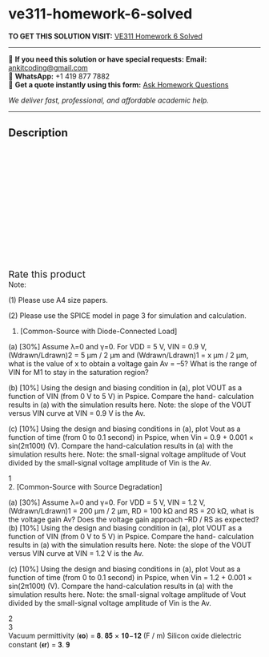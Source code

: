 # ve311-homework-6-solved
**TO GET THIS SOLUTION VISIT:** [VE311 Homework 6 Solved](https://www.ankitcodinghub.com/product/ve311-homework-6-solved/)


---

📩 **If you need this solution or have special requests:** **Email:** ankitcoding@gmail.com  
📱 **WhatsApp:** +1 419 877 7882  
📄 **Get a quote instantly using this form:** [Ask Homework Questions](https://www.ankitcodinghub.com/services/ask-homework-questions/)

*We deliver fast, professional, and affordable academic help.*

---

<h2>Description</h2>



<div class="kk-star-ratings kksr-auto kksr-align-center kksr-valign-top" data-payload="{&quot;align&quot;:&quot;center&quot;,&quot;id&quot;:&quot;99157&quot;,&quot;slug&quot;:&quot;default&quot;,&quot;valign&quot;:&quot;top&quot;,&quot;ignore&quot;:&quot;&quot;,&quot;reference&quot;:&quot;auto&quot;,&quot;class&quot;:&quot;&quot;,&quot;count&quot;:&quot;0&quot;,&quot;legendonly&quot;:&quot;&quot;,&quot;readonly&quot;:&quot;&quot;,&quot;score&quot;:&quot;0&quot;,&quot;starsonly&quot;:&quot;&quot;,&quot;best&quot;:&quot;5&quot;,&quot;gap&quot;:&quot;4&quot;,&quot;greet&quot;:&quot;Rate this product&quot;,&quot;legend&quot;:&quot;0\/5 - (0 votes)&quot;,&quot;size&quot;:&quot;24&quot;,&quot;title&quot;:&quot;VE311 Homework 6 Solved&quot;,&quot;width&quot;:&quot;0&quot;,&quot;_legend&quot;:&quot;{score}\/{best} - ({count} {votes})&quot;,&quot;font_factor&quot;:&quot;1.25&quot;}">

<div class="kksr-stars">

<div class="kksr-stars-inactive">
            <div class="kksr-star" data-star="1" style="padding-right: 4px">


<div class="kksr-icon" style="width: 24px; height: 24px;"></div>
        </div>
            <div class="kksr-star" data-star="2" style="padding-right: 4px">


<div class="kksr-icon" style="width: 24px; height: 24px;"></div>
        </div>
            <div class="kksr-star" data-star="3" style="padding-right: 4px">


<div class="kksr-icon" style="width: 24px; height: 24px;"></div>
        </div>
            <div class="kksr-star" data-star="4" style="padding-right: 4px">


<div class="kksr-icon" style="width: 24px; height: 24px;"></div>
        </div>
            <div class="kksr-star" data-star="5" style="padding-right: 4px">


<div class="kksr-icon" style="width: 24px; height: 24px;"></div>
        </div>
    </div>

<div class="kksr-stars-active" style="width: 0px;">
            <div class="kksr-star" style="padding-right: 4px">


<div class="kksr-icon" style="width: 24px; height: 24px;"></div>
        </div>
            <div class="kksr-star" style="padding-right: 4px">


<div class="kksr-icon" style="width: 24px; height: 24px;"></div>
        </div>
            <div class="kksr-star" style="padding-right: 4px">


<div class="kksr-icon" style="width: 24px; height: 24px;"></div>
        </div>
            <div class="kksr-star" style="padding-right: 4px">


<div class="kksr-icon" style="width: 24px; height: 24px;"></div>
        </div>
            <div class="kksr-star" style="padding-right: 4px">


<div class="kksr-icon" style="width: 24px; height: 24px;"></div>
        </div>
    </div>
</div>


<div class="kksr-legend" style="font-size: 19.2px;">
            <span class="kksr-muted">Rate this product</span>
    </div>
    </div>
<div class="page" title="Page 1">
<div class="layoutArea">
<div class="column">
Note:

(1) Please use A4 size papers.

(2) Please use the SPICE model in page 3 for simulation and calculation.

1. [Common-Source with Diode-Connected Load]

(a) [30%] Assume λ=0 and γ=0. For VDD = 5 V, VIN = 0.9 V, (Wdrawn/Ldrawn)2 = 5 μm / 2 μm and (Wdrawn/Ldrawn)1 = x μm / 2 μm, what is the value of x to obtain a voltage gain Av = –5? What is the range of VIN for M1 to stay in the saturation region?

(b) [10%] Using the design and biasing condition in (a), plot VOUT as a function of VIN (from 0 V to 5 V) in Pspice. Compare the hand- calculation results in (a) with the simulation results here. Note: the slope of the VOUT versus VIN curve at VIN = 0.9 V is the Av.

(c) [10%] Using the design and biasing conditions in (a), plot Vout as a function of time (from 0 to 0.1 second) in Pspice, when Vin = 0.9 + 0.001 × sin(2π100t) (V). Compare the hand-calculation results in (a) with the simulation results here. Note: the small-signal voltage amplitude of Vout divided by the small-signal voltage amplitude of Vin is the Av.

</div>
</div>
<div class="layoutArea">
<div class="column">
1

</div>
</div>
</div>
<div class="page" title="Page 2">
<div class="layoutArea">
<div class="column">
2. [Common-Source with Source Degradation]

(a) [30%] Assume λ=0 and γ=0. For VDD = 5 V, VIN = 1.2 V, (Wdrawn/Ldrawn)1 = 200 μm / 2 μm, RD = 100 kΩ and RS = 20 kΩ, what is the voltage gain Av? Does the voltage gain approach –RD / RS as expected? (b) [10%] Using the design and biasing condition in (a), plot VOUT as a function of VIN (from 0 V to 5 V) in Pspice. Compare the hand- calculation results in (a) with the simulation results here. Note: the slope of the VOUT versus VIN curve at VIN = 1.2 V is the Av.

(c) [10%] Using the design and biasing conditions in (a), plot Vout as a function of time (from 0 to 0.1 second) in Pspice, when Vin = 1.2 + 0.001 × sin(2π100t) (V). Compare the hand-calculation results in (a) with the simulation results here. Note: the small-signal voltage amplitude of Vout divided by the small-signal voltage amplitude of Vin is the Av.

</div>
</div>
<div class="layoutArea">
<div class="column">
2

</div>
</div>
</div>
<div class="page" title="Page 3">
<div class="layoutArea">
<div class="column">
3

</div>
</div>
<div class="layoutArea">
<div class="column">
Vacuum permittivity (𝛜𝐨) = 𝟖. 𝟖𝟓 × 𝟏𝟎−𝟏𝟐 (F / m) Silicon oxide dielectric constant (𝛜𝐫) = 𝟑. 𝟗

</div>
</div>
</div>
